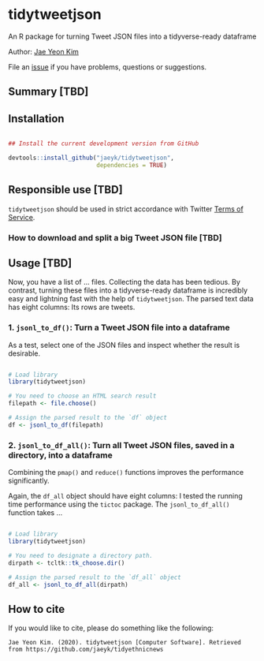# tidytweetjson

An R package for turning Tweet JSON files into a tidyverse-ready dataframe 

Author: [Jae Yeon Kim](https://jaeyk.github.io/)

File an [issue](https://github.com/jaeyk/tidytweetjson/issues) if you have problems, questions or suggestions.

## Summary [TBD]

## Installation

```r

## Install the current development version from GitHub

devtools::install_github("jaeyk/tidytweetjson",
                         dependencies = TRUE)
```

## Responsible use [TBD]
`tidytweetjson` should be used in strict accordance with Twitter [Terms of Service](https://twitter.com/en/tos). 

### How to download and split a big Tweet JSON file [TBD]

## Usage [TBD]

Now, you have a list of ... files. Collecting the data has been tedious. By contrast, turning these files into a tidyverse-ready dataframe is incredibly easy and lightning fast with the help of `tidytweetjson`. The parsed text data has eight columns: Its rows are tweets. 

### 1. `jsonl_to_df()`: Turn a Tweet JSON file into a dataframe

As a test, select one of the JSON files and inspect whether the result is desirable.

```r

# Load library
library(tidytweetjson)

# You need to choose an HTML search result
filepath <- file.choose()

# Assign the parsed result to the `df` object
df <- jsonl_to_df(filepath)
```

### 2. `jsonl_to_df_all()`: Turn all Tweet JSON files, saved in a directory, into a dataframe

Combining the `pmap()` and `reduce()` functions improves the performance significantly.

Again, the `df_all` object should have eight columns: I tested the running time performance using the `tictoc` package. The `jsonl_to_df_all()` function takes ...

```r

# Load library
library(tidytweetjson)

# You need to designate a directory path.
dirpath <- tcltk::tk_choose.dir()

# Assign the parsed result to the `df_all` object
df_all <- jsonl_to_df_all(dirpath)

```

## How to cite

If you would like to cite, please do something like the following:

```
Jae Yeon Kim. (2020). tidytweetjson [Computer Software]. Retrieved from https://github.com/jaeyk/tidyethnicnews
```
